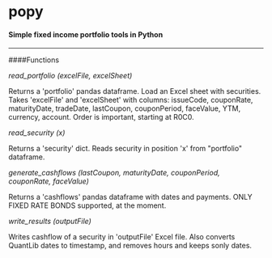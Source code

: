 # popy
#### Simple fixed income portfolio tools in Python
___

####Functions

*read_portfolio (excelFile, excelSheet)*

Returns a 'portfolio' pandas dataframe.
Load an Excel sheet with securities. Takes 'excelFile' and 'excelSheet' with columns:
issueCode, couponRate, maturityDate, tradeDate, lastCoupon, couponPeriod, faceValue,
YTM, currency, account. Order is important, starting at R0C0.

*read_security (x)*

Returns a 'security' dict. Reads security in position 'x' from "portfolio" dataframe.

*generate_cashflows (lastCoupon, maturityDate, couponPeriod, couponRate, faceValue)*

Returns a 'cashflows' pandas dataframe with dates and payments.
ONLY FIXED RATE BONDS supported, at the moment.

*write_results (outputFile)*

Writes cashflow of a security in 'outputFile' Excel file. Also converts QuantLib dates to timestamp, and removes hours and keeps sonly dates.
